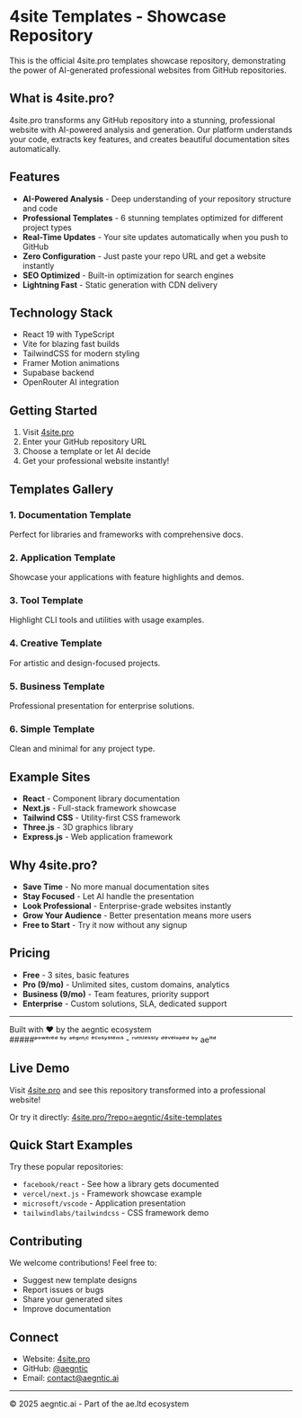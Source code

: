 # 4site Templates - Showcase Repository

This is the official 4site.pro templates showcase repository, demonstrating the power of AI-generated professional websites from GitHub repositories.

## What is 4site.pro?

4site.pro transforms any GitHub repository into a stunning, professional website with AI-powered analysis and generation. Our platform understands your code, extracts key features, and creates beautiful documentation sites automatically.

## Features

- **AI-Powered Analysis** - Deep understanding of your repository structure and code
- **Professional Templates** - 6 stunning templates optimized for different project types
- **Real-Time Updates** - Your site updates automatically when you push to GitHub
- **Zero Configuration** - Just paste your repo URL and get a website instantly
- **SEO Optimized** - Built-in optimization for search engines
- **Lightning Fast** - Static generation with CDN delivery

## Technology Stack

- React 19 with TypeScript
- Vite for blazing fast builds
- TailwindCSS for modern styling
- Framer Motion animations
- Supabase backend
- OpenRouter AI integration

## Getting Started

1. Visit [4site.pro](https://4site.pro)
2. Enter your GitHub repository URL
3. Choose a template or let AI decide
4. Get your professional website instantly!

## Templates Gallery

### 1. Documentation Template
Perfect for libraries and frameworks with comprehensive docs.

### 2. Application Template
Showcase your applications with feature highlights and demos.

### 3. Tool Template
Highlight CLI tools and utilities with usage examples.

### 4. Creative Template
For artistic and design-focused projects.

### 5. Business Template
Professional presentation for enterprise solutions.

### 6. Simple Template
Clean and minimal for any project type.

## Example Sites

- **React** - Component library documentation
- **Next.js** - Full-stack framework showcase
- **Tailwind CSS** - Utility-first CSS framework
- **Three.js** - 3D graphics library
- **Express.js** - Web application framework

## Why 4site.pro?

- **Save Time** - No more manual documentation sites
- **Stay Focused** - Let AI handle the presentation
- **Look Professional** - Enterprise-grade websites instantly
- **Grow Your Audience** - Better presentation means more users
- **Free to Start** - Try it now without any signup

## Pricing

- **Free** - 3 sites, basic features
- **Pro (9/mo)** - Unlimited sites, custom domains, analytics
- **Business (9/mo)** - Team features, priority support
- **Enterprise** - Custom solutions, SLA, dedicated support

---

Built with ❤️ by the aegntic ecosystem  
#####ᵖᵒʷᵉʳᵉᵈ ᵇʸ ᵃᵉᵍⁿᵗᶦᶜ ᵉᶜᵒˢʸˢᵗᵉᵐˢ - ʳᵘᵗʰˡᵉˢˢˡʸ ᵈᵉᵛᵉˡᵒᵖᵉᵈ ᵇʸ aeˡᵗᵈ
## Live Demo

Visit [4site.pro](https://4site.pro) and see this repository transformed into a professional website!

Or try it directly: [4site.pro/?repo=aegntic/4site-templates](https://4site.pro/?repo=aegntic/4site-templates)

## Quick Start Examples

Try these popular repositories:
- `facebook/react` - See how a library gets documented
- `vercel/next.js` - Framework showcase example  
- `microsoft/vscode` - Application presentation
- `tailwindlabs/tailwindcss` - CSS framework demo

## Contributing

We welcome contributions! Feel free to:
- Suggest new template designs
- Report issues or bugs
- Share your generated sites
- Improve documentation

## Connect

- Website: [4site.pro](https://4site.pro)
- GitHub: [@aegntic](https://github.com/aegntic)
- Email: contact@aegntic.ai

---

© 2025 aegntic.ai - Part of the ae.ltd ecosystem
